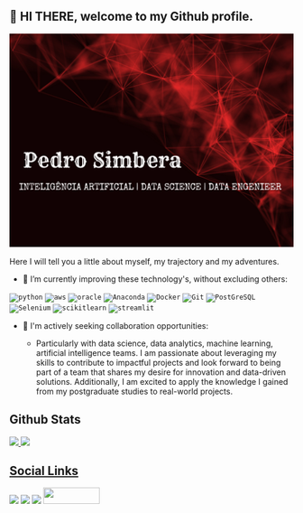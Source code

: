 ## 👋 HI THERE, welcome to my Github profile.

<!-- IMG -->
![Meu nome em uma imagem](img/psim.jpeg)
 


<!-- Learning and improving -->
Here I will tell you a little about myself, my trajectory and my adventures.

- 🌱 I’m currently improving these technology's, without excluding others:

<!-- Skills -->
<div>
<code><img src="https://cdn.jsdelivr.net/gh/devicons/devicon/icons/python/python-original-wordmark.svg" alt="python" height="35px" width="35px" /></code> 
<code><img src="https://cdn.jsdelivr.net/gh/devicons/devicon@latest/icons/amazonwebservices/amazonwebservices-original-wordmark.svg" alt="aws" height="35px" width="35px" /></code>
<code><img src="https://cdn.jsdelivr.net/gh/devicons/devicon/icons/oracle/oracle-original.svg" alt="oracle" height="35px" width="35px" /></code>
<code><img src="https://cdn.jsdelivr.net/gh/devicons/devicon@latest/icons/anaconda/anaconda-original-wordmark.svg" alt="Anaconda" height="35px" width="35px" /></code>
<code><img src="https://cdn.jsdelivr.net/gh/devicons/devicon@latest/icons/docker/docker-original-wordmark.svg" alt="Docker" height="35px" width="35px" /></code>
<code><img src="https://cdn.jsdelivr.net/gh/devicons/devicon@latest/icons/git/git-original-wordmark.svg" alt="Git" height="35px" width="35px" /></code>
<code><img src="https://cdn.jsdelivr.net/gh/devicons/devicon@latest/icons/postgresql/postgresql-original-wordmark.svg" alt="PostGreSQL" height="35px" width="35px" /></code>
<code><img src="https://cdn.jsdelivr.net/gh/devicons/devicon@latest/icons/selenium/selenium-original.svg" alt="Selenium" height="35px" width="35px" /></code>
<code><img src="https://cdn.jsdelivr.net/gh/devicons/devicon@latest/icons/scikitlearn/scikitlearn-original.svg" alt="scikitlearn" height="35px" width="35px" /></code>
<code><img src="https://cdn.jsdelivr.net/gh/devicons/devicon@latest/icons/streamlit/streamlit-original-wordmark.svg" alt="streamlit" height="35px" width="35px" /></code>
                        
<div>

<!-- about me -->
- 👯 I'm actively seeking collaboration opportunities:

  -  Particularly with data science, data analytics, machine learning, artificial intelligence teams. I am passionate about leveraging my skills to contribute to impactful projects and look forward to being part of a team that shares my desire for innovation and data-driven solutions. Additionally, I am excited to apply the knowledge I gained from my postgraduate studies to real-world projects.

 <!-- Status -->
 ## Github Stats
<div>
<a href="[https://github](https://github.com/PedroSimbera)">
<img height="180em" src="https://github-readme-stats.vercel.app/api/top-langs/?username=PedroSimbera&layout=compact&langs_count=16&theme=dark"/>
<img height="180em" src="https://github-readme-stats.vercel.app/api?username=PedroSimbera&show_icons=true&theme=dark&include_all_commits=true&count_private=true"/>
</div>
 
 <!-- Social links -->
 ## Social Links
<div>
<a href="https://www.instagram.com/pedrosimbera/" target="_blank"><img src="https://img.shields.io/badge/-Instagram-%23E4405F?style=for-the-badge&logo=instagram&logoColor=white"></a> 
<a href = "pedrosimbera@hotmail.com" target="_blank"><img src="https://img.shields.io/badge/Gmail-D14836?style=for-the-badge&logo=gmail&logoColor=white"></a> 
<a href="https://www.linkedin.com/in/pedrosimbera/" target="_blank"><img src="https://img.shields.io/badge/-LinkedIn-%230077B5?style=for-the-badge&logo=linkedin&logoColor=white"></a>   
<a href="http://lattes.cnpq.br/0039169774814014" target="_blank"><img src="https://img.shields.io/badge/-Lattes-yellow" width="100px" height="29px"></a>
</div>
